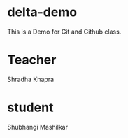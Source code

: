 # delta-demo
This is a Demo for Git and Github class.
# Teacher
Shradha Khapra
# student
Shubhangi Mashilkar